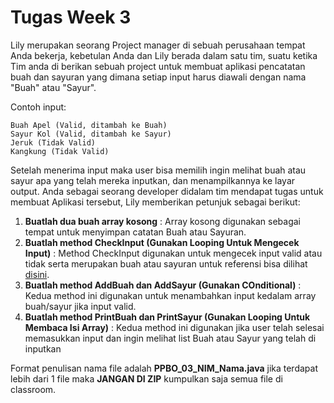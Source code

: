 # Tugas Week 3

Lily merupakan seorang Project manager di sebuah perusahaan tempat Anda bekerja, kebetulan Anda dan Lily berada dalam satu tim, suatu ketika Tim anda di berikan sebuah project untuk membuat aplikasi pencatatan buah dan sayuran yang dimana setiap input harus diawali dengan nama "Buah" atau "Sayur".

Contoh input:
```
Buah Apel (Valid, ditambah ke Buah)
Sayur Kol (Valid, ditambah ke Sayur)
Jeruk (Tidak Valid)
Kangkung (Tidak Valid)
```

Setelah menerima input maka user bisa memilih ingin melihat buah atau sayur apa yang telah mereka inputkan, dan menampilkannya ke layar output. Anda sebagai seorang developer didalam tim mendapat tugas untuk membuat Aplikasi tersebut, Lily memberikan petunjuk sebagai berikut:

1. **Buatlah dua buah array kosong** : Array kosong digunakan sebagai tempat untuk menyimpan catatan Buah atau Sayuran.
2. **Buatlah method CheckInput (Gunakan Looping Untuk Mengecek Input)** : Method CheckInput digunakan untuk mengecek input valid atau tidak serta merupakan buah atau sayuran untuk referensi bisa dilihat [disini](https://www.baeldung.com/java-string-contains-substring).
3. **Buatlah method AddBuah dan AddSayur (Gunakan COnditional)** : Kedua method ini digunakan untuk menambahkan input kedalam array buah/sayur jika input valid.
4. **Buatlah method PrintBuah dan PrintSayur (Gunakan Looping Untuk Membaca Isi Array)** : Kedua method ini digunakan jika user telah selesai memasukkan input dan ingin melihat list Buah atau Sayur yang telah di inputkan

Format penulisan nama file adalah **PPBO_03_NIM_Nama.java** jika terdapat lebih dari 1 file maka **JANGAN DI ZIP** kumpulkan saja semua file di classroom.